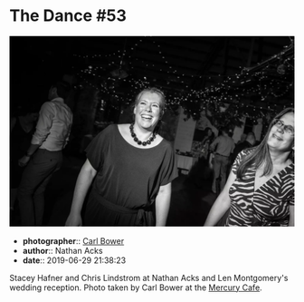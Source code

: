 # The Dance \#53

![Stacey Hafner and Chris Lindstrom](assets/2019-06-29-set-4-the-dance-53.webp)

* **photographer**:: [Carl Bower](https://carlbowerphotos.com)  
* **author**:: Nathan Acks  
* **date**:: 2019-06-29 21:38:23

Stacey Hafner and Chris Lindstrom at Nathan Acks and Len Montgomery's wedding reception. Photo taken by Carl Bower at the [Mercury Cafe](http://mercurycafe.com).
